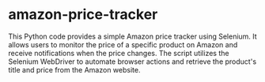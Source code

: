 # amazon-price-tracker
This Python code provides a simple Amazon price tracker using Selenium. It allows users to monitor the price of a specific product on Amazon and receive notifications when the price changes. The script utilizes the Selenium WebDriver to automate browser actions and retrieve the product's title and price from the Amazon website.
